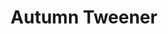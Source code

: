 ---
abv: 5.2%
alt:
availability: Keg
bitterness: 
description:
gravity: 
hops: 
img: beer.jpg
layout: beer
malt: 
modal-id: autumn-tweener
title: Autumn Tweener
on-tap: nope
sourness: 
style: Saison
---